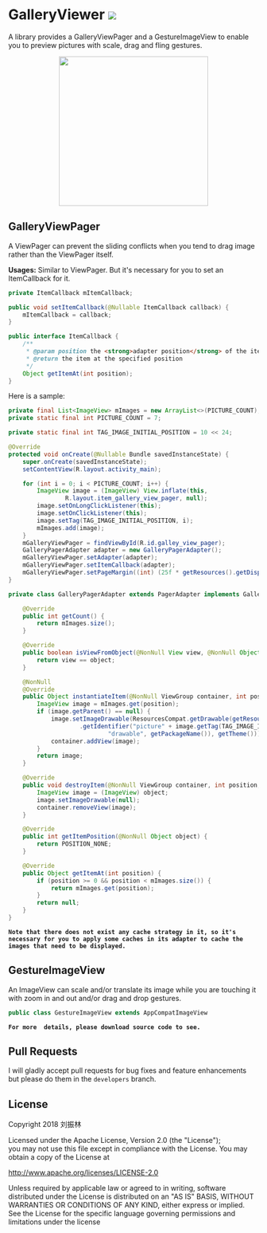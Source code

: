 # GalleryViewer [![](https://jitpack.io/v/freeze-frames/GalleryViewer.svg)](https://jitpack.io/#freeze-frames/GalleryViewer)
A library provides a GalleryViewPager and a GestureImageView to enable you to preview pictures with
scale, drag and fling gestures.

<div align="center">
    <img src="https://github.com/ApksHolder/GalleryViewer/blob/master/preview.gif" width="300">
</div>


## GalleryViewPager
A ViewPager can prevent the sliding conflicts when you tend to drag image rather than the ViewPager itself.

**Usages:**
Similar to ViewPager. But it's necessary for you to set an ItemCallback for it.
```Java
private ItemCallback mItemCallback;

public void setItemCallback(@Nullable ItemCallback callback) {
    mItemCallback = callback;
}

public interface ItemCallback {
    /**
     * @param position the <strong>adapter position</strong> of the item that you want to get
     * @return the item at the specified position
     */
    Object getItemAt(int position);
}
```
Here is a sample:
```Java
private final List<ImageView> mImages = new ArrayList<>(PICTURE_COUNT);
private static final int PICTURE_COUNT = 7;

private static final int TAG_IMAGE_INITIAL_POSITION = 10 << 24;

@Override
protected void onCreate(@Nullable Bundle savedInstanceState) {
    super.onCreate(savedInstanceState);
    setContentView(R.layout.activity_main);

    for (int i = 0; i < PICTURE_COUNT; i++) {
        ImageView image = (ImageView) View.inflate(this,
                R.layout.item_gallery_view_pager, null);
        image.setOnLongClickListener(this);
        image.setOnClickListener(this);
        image.setTag(TAG_IMAGE_INITIAL_POSITION, i);
        mImages.add(image);
    }
    mGalleryViewPager = findViewById(R.id.galley_view_pager);
    GalleryPagerAdapter adapter = new GalleryPagerAdapter();
    mGalleryViewPager.setAdapter(adapter);
    mGalleryViewPager.setItemCallback(adapter);
    mGalleryViewPager.setPageMargin((int) (25f * getResources().getDisplayMetrics().density + 0.5f));
}

private class GalleryPagerAdapter extends PagerAdapter implements GalleryViewPager.ItemCallback {

    @Override
    public int getCount() {
        return mImages.size();
    }

    @Override
    public boolean isViewFromObject(@NonNull View view, @NonNull Object object) {
        return view == object;
    }

    @NonNull
    @Override
    public Object instantiateItem(@NonNull ViewGroup container, int position) {
        ImageView image = mImages.get(position);
        if (image.getParent() == null) {
            image.setImageDrawable(ResourcesCompat.getDrawable(getResources(), getResources()
                    .getIdentifier("picture" + image.getTag(TAG_IMAGE_INITIAL_POSITION),
                            "drawable", getPackageName()), getTheme()));
            container.addView(image);
        }
        return image;
    }

    @Override
    public void destroyItem(@NonNull ViewGroup container, int position, @NonNull Object object) {
        ImageView image = (ImageView) object;
        image.setImageDrawable(null);
        container.removeView(image);
    }

    @Override
    public int getItemPosition(@NonNull Object object) {
        return POSITION_NONE;
    }

    @Override
    public Object getItemAt(int position) {
        if (position >= 0 && position < mImages.size()) {
            return mImages.get(position);
        }
        return null;
    }
}
```

**`Note that there does not exist any cache strategy in it, so it's necessary for you
to apply some caches in its adapter to cache the images that need to be displayed.`**


## GestureImageView
An ImageView can scale and/or translate its image while you are touching it with zoom in and out
and/or drag and drop gestures.

```Java
public class GestureImageView extends AppCompatImageView
```

**`For more  details, please download source code to see.`**


## Pull Requests
I will gladly accept pull requests for bug fixes and feature enhancements but please do them
in the `developers` branch.


## License
Copyright 2018 刘振林

Licensed under the Apache License, Version 2.0 (the "License"); <br>
you may not use this file except in compliance with the License. You may obtain a copy of the License at

  http://www.apache.org/licenses/LICENSE-2.0

Unless required by applicable law or agreed to in writing, software distributed under the License
is distributed on an "AS IS" BASIS, WITHOUT WARRANTIES OR CONDITIONS OF ANY KIND, either express
or implied. See the License for the specific language governing permissions and limitations
under the license
